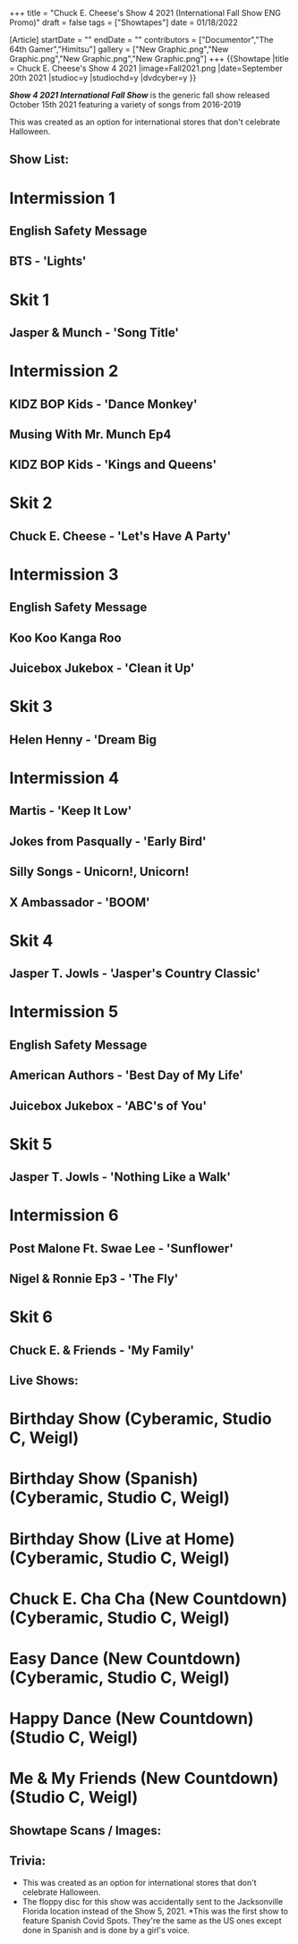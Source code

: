 +++
title = "Chuck E. Cheese's Show 4 2021 (International Fall Show ENG Promo)"
draft = false
tags = ["Showtapes"]
date = 01/18/2022

[Article]
startDate = ""
endDate = ""
contributors = ["Documentor","The 64th Gamer","Himitsu"]
gallery = ["New Graphic.png","New Graphic.png","New Graphic.png","New Graphic.png"]
+++
{{Showtape
|title = Chuck E. Cheese's Show 4 2021
|image=Fall2021.png
|date=September 20th 2021
|studioc=y
|studiochd=y
|dvdcyber=y
}}

<b><i>Show 4 2021 International Fall Show</b></i> is the generic fall show released October 15th 2021 featuring a variety of songs from 2016-2019

This was created as an option for international stores that don't celebrate Halloween. 

<h2>Show List: </h2>

# <b>Intermission 1</b>
## English Safety Message
## BTS - 'Lights'
# <b>Skit 1</b>
## Jasper & Munch - 'Song Title'
# <b>Intermission 2</b>
## KIDZ BOP Kids - 'Dance Monkey'
## Musing With Mr. Munch Ep4
## KIDZ BOP Kids - 'Kings and Queens'
# <b>Skit 2</b>
## Chuck E. Cheese - 'Let's Have A Party'
# <b>Intermission 3</b>
## English Safety Message
## Koo Koo Kanga Roo
## Juicebox Jukebox - 'Clean it Up'
# <b>Skit 3</b>
## Helen Henny - 'Dream Big
# <b>Intermission 4</b>
## Martis - 'Keep It Low'
## Jokes from Pasqually - 'Early Bird'
## Silly Songs - Unicorn!, Unicorn!
## X Ambassador - 'BOOM'
# <b>Skit 4</b>
## Jasper T. Jowls - 'Jasper's Country Classic'
# <b>Intermission 5</b>
## English Safety Message
## American Authors - 'Best Day of My Life'
## Juicebox Jukebox - 'ABC's of You'
# <b>Skit 5</b>
## Jasper T. Jowls - 'Nothing Like a Walk'
# <b>Intermission 6</b>
## Post Malone Ft. Swae Lee - 'Sunflower'
## Nigel & Ronnie Ep3 - 'The Fly'
# <b>Skit 6</b>
## Chuck E. & Friends - 'My Family'

<h2>Live Shows:</h2>

# Birthday Show (Cyberamic, Studio C, Weigl)
# Birthday Show (Spanish) (Cyberamic, Studio C, Weigl)
# Birthday Show (Live at Home) (Cyberamic, Studio C, Weigl)
# Chuck E. Cha Cha (New Countdown) (Cyberamic, Studio C, Weigl)
# Easy Dance (New Countdown) (Cyberamic, Studio C, Weigl)
# Happy Dance (New Countdown) (Studio C, Weigl)
# Me & My Friends (New Countdown) (Studio C, Weigl)

<h2> Showtape Scans / Images: </h2>


<h2>Trivia:</h2>

* This was created as an option for international stores that don't celebrate Halloween. 
* The floppy disc for this show was accidentally sent to the Jacksonville Florida location instead of the Show 5, 2021.
*This was the first show to feature Spanish Covid Spots. They're the same as the US ones except done in Spanish and is done by a girl's voice.